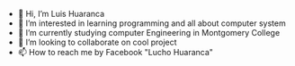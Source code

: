 - 👋 Hi, I’m Luis Huaranca
- 👀 I’m interested in learning programming and all about computer system
- 🌱 I’m currently studying computer Engineering in Montgomery College
- 💞️ I’m looking to collaborate on cool project
- 📫 How to reach me by Facebook "Lucho Huaranca"


<!---
Lhuaranc/Lhuaranc is a ✨ special ✨ repository because its `README.md` (this file) appears on your GitHub profile.
You can click the Preview link to take a look at your changes.
--->
